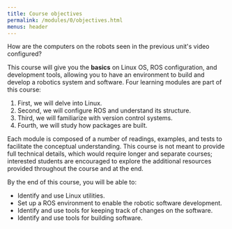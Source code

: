 ```yaml
---
title: Course objectives
permalink: /modules/0/objectives.html
menus: header
---
```


How are the computers on the robots seen in the previous unit's video configured?

This course will give you the **basics** on Linux OS, ROS configuration, and development tools, allowing you to have an environment to build and develop a robotics system and software. Four learning modules are part of this course: 
1. First, we will delve into Linux. 
2. Second, we will configure ROS and understand its structure.
3. Third, we will familiarize with version control systems. 
4. Fourth, we will study how packages are built.

Each module is composed of a number of readings, examples, and tests to facilitate the conceptual understanding. This course is not meant to provide full technical details, which would require longer and separate courses; interested students are encouraged to explore the additional resources provided throughout the course and at the end.

By the end of this course, you will be able to:
- Identify and use Linux utilities.
- Set up a ROS environment to enable the robotic software development.
- Identify and use tools for keeping track of changes on the software.
- Identify and use tools for building software.
